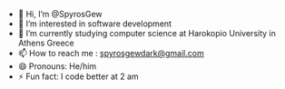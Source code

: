 - 👋 Hi, I’m @SpyrosGew
- 👀 I’m interested in software development
- 🌱 I’m currently studying computer science at Harokopio University in Athens Greece
- 📫 How to reach me : spyrosgewdark@gmail.com
- 😄 Pronouns: He/him
- ⚡ Fun fact: I code better at 2 am

<!---
SpyrosGew/SpyrosGew is a ✨ special ✨ repository because its `README.md` (this file) appears on your GitHub profile.
You can click the Preview link to take a look at your changes.
--->
